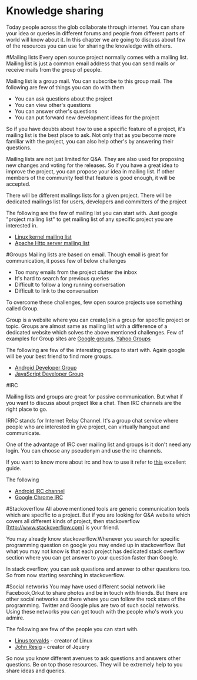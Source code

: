 # Knowledge sharing
Today people across the glob collaborate through internet. You can share your idea or queries in different forums and people from different parts of world will know about it. In this chapter we are going to discuss about few of the resources you can use for sharing the knowledge with others.

#Mailing lists
Every open source project normally comes with a mailing list. Mailing list is just a common email address that you can send mails or receive mails from the group of people.

Mailing list is a group mail. You can subscribe to this group mail. The following are few of things you can do with them

* You can ask questions about the project
* You can view other's questions
* You can answer other's questions
* You can put forward new development ideas for the project

So if you have doubts about how to use a specific feature of a project, it's mailing list is the best place to ask. Not only that as you become more familiar with the project, you can also help other's by answering their questions.

Mailing lists are not just limited for Q&A. They are also used for proposing new changes and voting for the releases. So if you have a great idea to improve the project, you can propose your idea in mailing list. If other members of the community feel that feature is good enough, it will be accepted.

There will be different mailings lists for a given project. There will be dedicated mailings list for users, developers and committers of the project

The following are the few of mailing list you can start with. Just google "project mailing list" to get mailing list of any specific project you are interested in.

* [Linux kernel mailing list](https://lkml.org/)
* [Apache Http server mailing list](http://httpd.apache.org/lists.html)

#Groups
Mailing lists are based on email. Though email is great for communication, it poses few of below challenges

* Too many emails from the project clutter the inbox
* It's hard to search for previous queries
* Difficult to follow a long running conversation
* Difficult to link to the conversation

To overcome these challenges, few open source projects use something called Group.

Group is a website where you can create/join a group for specific project or topic. Groups are almost same as mailing list with a difference of a dedicated website which solves the above mentioned challenges. Few of examples for Group sites are [Google groups](https://groups.google.com/forum/#!), [Yahoo Groups](https://groups.yahoo.com/neo)

The following are few of the interesting groups to start with. Again google will be your best friend to find more groups.

* [Android Developer Group](https://groups.google.com/forum/#!forum/android-developers)
* [JavaScript Developer Group](https://groups.google.com/forum/#!forum/comp.lang.javascript)

#IRC

Mailing lists and groups are great for passive communication. But what if you want to discuss about project like a chat. Then IRC channels are the right place to go.

IRRC stands for Internet Relay Channel. It's a group chat service where people who are interested in give project, can virtually hangout and communicate.

One of the advantage of IRC over mailing list and groups is it don't need any login. You can choose any pseudonym and use the irc channels.

If you want to know more about irc and how to use it refer to [this](http://www.irchelp.org/irchelp/irctutorial.html) excellent guide.

The following
* [Android IRC channel](irc://irc.freenode.net/android)
* [Google Chrome IRC](irc://irc.freenode.net/chromium)

#Stackoverflow
All above mentioned tools are generic communication tools which are specific to a project. But if you are looking for Q&A website which covers all different kinds of project, then stackoverflow [http://www.stackoverflow.com] is your friend.

You may already know stackoverflow.Whenever you search for specific programming question on google you may ended up in stackoverflow. But what you may not know is that each project has dedicated stack overflow section where you can get answer to your question faster than Google.

In stack overflow, you can ask questions and answer to other questions too. So from now starting searching in stackoverflow.

#Social networks
You may have used different social network like Facebook,Orkut to share photos and be in touch with friends. But there are other social networks out there where you can follow the rock stars of the programming. Twitter and Google plus are two of such social networks. Using these networks you can get touch with the people who's work you admire.

The following are few of the people you can start with.

* [Linus torvalds](https://plus.google.com/u/0/+LinusTorvalds) - creator of Linux
* [John Resig](https://twitter.com/jeresig) - creator of Jquery

So now you know different avenues to ask questions and answers other questions. Be on top those resources. They will be extremely help to you share ideas and queries.






